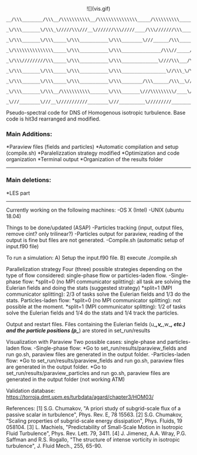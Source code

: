 <center>
![](vis.gif)
</center>

~~~text
__/\\\________/\\\__/\\\\\\\\\\\__/\\\\\\\\\\\\\\\_____/\\\\\\\\\\_____________/\\\\\_
 _\/\\\_______\/\\\_\/////\\\///__\///////\\\/////____/\\\///////\\\________/\\\\////__
  _\/\\\_______\/\\\_____\/\\\___________\/\\\________\///______/\\\______/\\\///_______
   _\/\\\\\\\\\\\\\\\_____\/\\\___________\/\\\_______________/\\\//_____/\\\\\\\\\\\____
    _\/\\\/////////\\\_____\/\\\___________\/\\\______________\////\\\___/\\\\///////\\\__
     _\/\\\_______\/\\\_____\/\\\___________\/\\\_________________\//\\\_\/\\\______\//\\\_
      _\/\\\_______\/\\\_____\/\\\___________\/\\\________/\\\______/\\\__\//\\\______/\\\__
       _\/\\\_______\/\\\__/\\\\\\\\\\\_______\/\\\_______\///\\\\\\\\\/____\///\\\\\\\\\/___
        _\///________\///__\///////////________\///__________\/////////________\/////////_____
~~~

Pseudo-spectral code for DNS of Homogenous isotropic turbulence.
Base code is hit3d rearranged and modified.
### Main Additions:
  *Paraview files (fields and particles)
  *Automatic compilation and setup (compile.sh)
  *Paralelizzation strategy modified
  *Optimization and code organization
  *Terminal output
  *Organization of the results folder
***
### Main deletions:
  *LES part
***

Currently working on the following machines:
-OS X (Intel)
-UNIX (ubuntu 18.04)


Things to be done/updated (ASAP)
-Particles tracking (input, output files, remove cint? only trilinear?)
-Particles output for paraview, reading of the output is fine but files are not generated.
-Compile.sh (automatic setup of input.f90 file)


To run a simulation:
A) Setup the input.f90 file.
B) execute ./compile.sh


Parallelization strategy
Four (three) possible strategies depending on the type of flow considered: single-phase flow or particles-laden flow.
-Single-phase flow:
  *split=0 (no MPI communicator splitting): all task are solving the Eulerian fields and doing the stats (suggested strategy)
  *split=1 (MPI communicator splitting): 2/3 of tasks solve the Eulerian fields and 1/3 do the stats.
Particles-laden flow:
  *split=0 (no MPI communicator splitting): not possible at the moment.
  *split=1 (MPI communicator splitting): 1/2 of tasks solve the Eulerian fields and 1/4 do the stats and 1/4 track the particles.


Output and restart files.
Files containing the Eulerian fields (u_***,v_***,w_***, etc.) and the particle positions (p_***) are stored in set_run/results


Visualization with Paraview
Two possible cases: single-phase and particles-laden flow.
-Single-phase flow:
  *Go to set_run/results/paraview_fields and run go.sh, paraview files are generated in the output folder.
-Particles-laden flow:
  *Go to set_run/results/paraview_fields and run go.sh, paraview files are generated in the output folder.
  *Go to set_run/results/paraview_particles and run go.sh, paraview files are generated in the output folder (not working ATM)


Validation database:
https://torroja.dmt.upm.es/turbdata/agard/chapter3/HOM03/


References:
[1] S.G. Chumakov, "A priori study of subgrid-scale flux of a passive scalar in turbulence", Phys. Rev. E, 78 15563.
[2] S.G. Chumakov, "Scaling properties of subgrid-scale energy dissipation", Phys. Fluids, 19 058104.
[3] L. Machiels, "Predictability of Small-Scale Motion in Isotropic Fluid Turbulence", Phys. Rev. Lett. 79, 3411.
[4] J. Jimenez, A.A. Wray, P.G. Saffman and R.S. Rogallo, "The structure of intense vorticity in isotropic turbulence", J. Fluid Mech., 255, 65-90.
